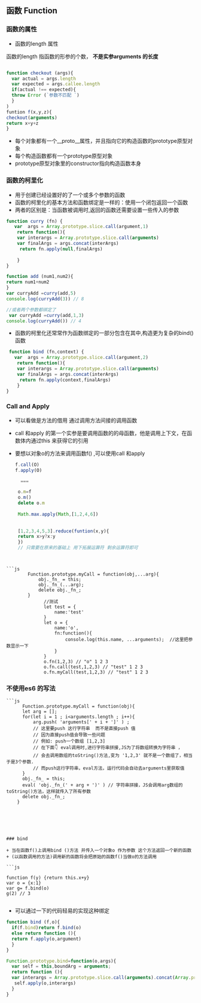  ##  函数 Function 
  
  ### 函数的属性
  
 + 函数的length 属性
  
  函数的length 指函数的形参的个数， **不是实参arguments 的长度**
   
   ```js 
   
   function checkout (args){
     var actual = args.length
     var expected = args.callee.length 
     if(actual !== expected){
     throw Error (`参数不匹配 `)
     }
   )
   funtion f(x,y,z){
   checkout(arguments)
   return x+y+z
   }

   ```
   
   + 每个对象都有一个__proto__属性，并且指向它的构造函数的prototype原型对象
   + 每个构造函数都有一个prototype原型对象
   + prototype原型对象里的constructor指向构造函数本身
   
   ### 函数的柯里化
   
  + 用于创建已经设置好的了一个或多个参数的函数
  + 函数的柯里化的基本方法和函数绑定是一样的：使用一个闭包返回一个函数
  + 两者的区别是：当函数被调用时,返回的函数还需要设置一些传入的参数
  
  
 ``` js
 function curry (fn) {
    var  args = Array.prototype.slice.call(argument,1)
     return function(){
     var interargs = Array.prototype.slice.call(arguments)
     var finalArgs = args.concat(interArgs)
      return fn.apply(null,finalArgs)
        
     }
 }
 
 function add (num1,num2){
 return num1+num2
 }
 var curryAdd =curry(add,5)
 console.log(curryAdd(3)) // 8
 
 //或者两个参数都绑定了
  var curryAdd =curry(add,1,3)
 console.log(curryAdd()) // 4
 
 ```
 + 函数的柯里化还常常作为函数绑定的一部分包含在其中,构造更为复杂的bind() 函数
 
 ```js  
  function bind (fn,context) {
    var  args = Array.prototype.slice.call(argument,2)
     return function(){
     var interargs = Array.prototype.slice.call(arguments)
     var finalArgs = args.concat(interArgs)
      return fn.apply(context,finalArgs)
     }
 }
 
 ```
  
   
   
   ### Call and Apply
   
   + 可以看做是方法的借用 通过调用方法间接的调用函数
   + call 和apply 的第一个实参是要调用函数的的母函数，他是调用上下文，在函数体内通过this 来获得它的引用
   + 要想以对象o的方法来调用函数f() ,可以使用call 和apply
   
     ```js
     f.call(O)
     f.apply(O)
     
       === 
     
      o.m=f
      o.m()
      delete o.m
      
      Math.max.apply(Math,[1,2,4,6])
      
      
      [1,2,3,4,5,3].reduce(funtion(x,y){
      return x>y?x:y
      })
      // 只需要在原来的基础上 用下拓展运算符 剩余运算符即可
```

 
```js
        Function.prototype.myCall = function(obj,...arg){
            obj._fn_ = this;
            obj._fn_(...arg);
            delete obj._fn_;
        }
              //测试
              let test = {
                  name:'test'
              }
              let o = {
                  name:'o',
                  fn:function(){
                      console.log(this.name, ...arguments);  //这里把参数显示一下
                  }
              }
              o.fn(1,2,3) // "o" 1 2 3
              o.fn.call(test,1,2,3) // "test" 1 2 3
              o.fn.myCall(test,1,2,3) // "test" 1 2 3
  ```
  
  
  ###  不使用es6 的写法   
     
    ```js 
          Function.prototype.myCall = function(obj){
          let arg = [];
          for(let i = 1 ; i<arguments.length ; i++){
              arg.push( 'arguments[' + i + ']' ) ;
              // 这里要push 这行字符串  而不是直接push 值
              // 因为直接push值会导致一些问题
              // 例如: push一个数组 [1,2,3]
              // 在下面👇 eval调用时,进行字符串拼接,JS为了将数组转换为字符串 ，
              // 会去调用数组的toString()方法,变为 '1,2,3' 就不是一个数组了，相当于是3个参数.
              // 而push这行字符串，eval方法，运行代码会自动去arguments里获取值
          }
          obj._fn_ = this;
          eval( 'obj._fn_(' + arg + ')' ) // 字符串拼接，JS会调用arg数组的toString()方法，这样就传入了所有参数
          delete obj._fn_;
        }
   ```
 
 
 
 
 
### bind
  
  + 当在函数f()上调用bind ()方法 并传入一个对象o 作为参数 这个方法返回一个新的函数
  + (以函数调用的方法)调用新的函数将会把原始的函数f()当做o的方法调用 
  
  ```js
  
 function f(y) {return this.x+y}
 var o = {x:1}
 var g= f.bind(o)
 g(2) // 3

 
  ```
  + 可以通过一下的代码轻易的实现这种绑定
  ```js 
  function bind (f,o){
    if(f.bind)return f.bind(o)
    else return function (){
    return f.apply(o,argument)
    }
  }
  
  Function.prototype.bind=function(o,args){
    var self = this,boundArg = arguments; 
    return function (){
    var interargs = Array.prototype.slice.call(arguments).concat(Array.prototype.slice.call(boundArg))
     self.apply(o,interargs)
    }
}
```
  

  
      
 
